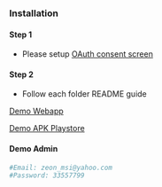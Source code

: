 ### Installation

#### Step 1
- Please setup [OAuth consent screen](https://console.developers.google.com/apis/credentials/consent)

#### Step 2
- Follow each folder README guide

[Demo Webapp](https://fireflutter-f1304.firebaseapp.com/)

[Demo APK Playstore](https://play.google.com/store/apps/details?id=com.arma7x.fireflutter)

#### Demo Admin

``` bash
#Email: zeon_msi@yahoo.com
#Password: 33557799
```

